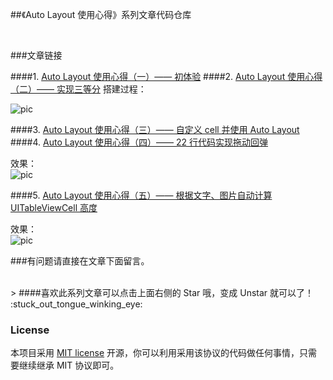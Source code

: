 ##《Auto Layout 使用心得》系列文章代码仓库

<br>

###文章链接

####1. [Auto Layout 使用心得（一）—— 初体验](http://lvwenhan.com/ios/430.html)
####2. [Auto Layout 使用心得（二）—— 实现三等分](http://lvwenhan.com/ios/431.html)
搭建过程：

![pic](http://lvwenhan.com/content/uploadfile/201503/b5e91425647800.gif)

####3. [Auto Layout 使用心得（三）—— 自定义 cell 并使用 Auto Layout](http://lvwenhan.com/ios/441.html)
####4. [Auto Layout 使用心得（四）—— 22 行代码实现拖动回弹](http://lvwenhan.com/ios/442.html)

效果：  
![pic](http://lvwenhan.com/content/uploadfile/201504/b5e91427883570.gif)

####5. [Auto Layout 使用心得（五）—— 根据文字、图片自动计算 UITableViewCell 高度](http://lvwenhan.com/ios/449.html)

效果：  
![pic](http://staticonsae.sinaapp.com/images/6.gif)



###有问题请直接在文章下面留言。

<br>
> ####喜欢此系列文章可以点击上面右侧的 Star 哦，变成 Unstar 就可以了！ :stuck_out_tongue_winking_eye:

<br>

### License

本项目采用 [MIT license](http://opensource.org/licenses/MIT) 开源，你可以利用采用该协议的代码做任何事情，只需要继续继承 MIT 协议即可。